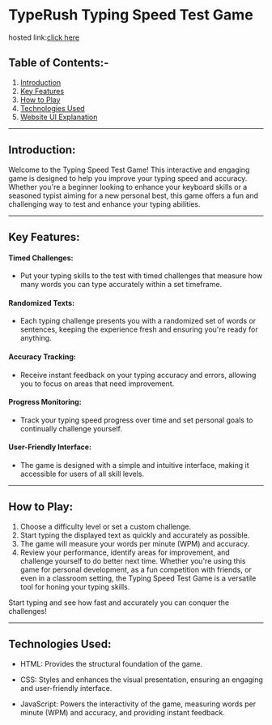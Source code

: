 <h1> TypeRush Typing Speed Test Game</h1>

hosted link:<a href="https://thakaresakshi.github.io/MCT_4_Team_05/Aditya_Wakarekar/index.html">click here</a>


## Table of Contents:-
1. [Introduction](#introduction)
2. [Key Features](#key-features)
3. [How to Play](#how-to-play)
4. [Technologies Used](#technologies-used)
5. [Website UI Explanation](#website-ui-explanation)
---
## Introduction:

Welcome to the Typing Speed Test Game! This interactive and engaging game is designed to help you improve your typing speed and accuracy. Whether you're a beginner looking to enhance your keyboard skills or a seasoned typist aiming for a new personal best, this game offers a fun and challenging way to test and enhance your typing abilities.

---
## Key Features:
#### Timed Challenges:
  - Put your typing skills to the test with timed challenges that measure how many words you can type accurately within a set timeframe.

#### Randomized Texts:
  - Each typing challenge presents you with a randomized set of words or sentences, keeping the experience fresh and ensuring you're ready for anything.

#### Accuracy Tracking:
   - Receive instant feedback on your typing accuracy and errors, allowing you to focus on areas that need improvement.

#### Progress Monitoring:
   - Track your typing speed progress over time and set personal goals to continually challenge yourself.

#### User-Friendly Interface:
  - The game is designed with a simple and intuitive interface, making it accessible for users of all skill levels.
---
## How to Play:

1. Choose a difficulty level or set a custom challenge.
2. Start typing the displayed text as quickly and accurately as possible.
3. The game will measure your words per minute (WPM) and accuracy.
4. Review your performance, identify areas for improvement, and challenge yourself to do better next time.
    Whether you're using this game for personal development, as a fun competition with friends, or even in a classroom setting, the Typing Speed Test Game is a 
    versatile tool for honing your typing skills.

Start typing and see how fast and accurately you can conquer the challenges!

---

## Technologies Used:

- HTML: Provides the structural foundation of the game.

- CSS: Styles and enhances the visual presentation, ensuring an engaging and user-friendly interface.

- JavaScript: Powers the interactivity of the game, measuring words per minute (WPM) and accuracy, and providing instant feedback.
